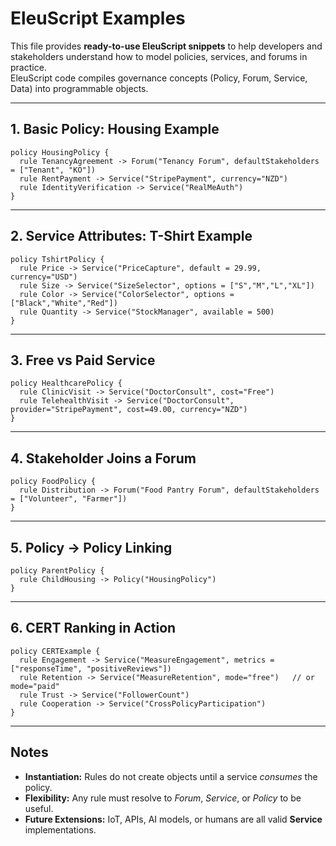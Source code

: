 
# EleuScript Examples

This file provides **ready-to-use EleuScript snippets** to help developers and stakeholders understand how to model policies, services, and forums in practice.  
EleuScript code compiles governance concepts (Policy, Forum, Service, Data) into programmable objects.

---

## 1. Basic Policy: Housing Example

```eleuscript
policy HousingPolicy {
  rule TenancyAgreement -> Forum("Tenancy Forum", defaultStakeholders = ["Tenant", "KO"])
  rule RentPayment -> Service("StripePayment", currency="NZD")
  rule IdentityVerification -> Service("RealMeAuth")
}
```

---

## 2. Service Attributes: T-Shirt Example

```eleuscript
policy TshirtPolicy {
  rule Price -> Service("PriceCapture", default = 29.99, currency="USD")
  rule Size -> Service("SizeSelector", options = ["S","M","L","XL"])
  rule Color -> Service("ColorSelector", options = ["Black","White","Red"])
  rule Quantity -> Service("StockManager", available = 500)
}
```

---

## 3. Free vs Paid Service

```eleuscript
policy HealthcarePolicy {
  rule ClinicVisit -> Service("DoctorConsult", cost="Free")
  rule TelehealthVisit -> Service("DoctorConsult", provider="StripePayment", cost=49.00, currency="NZD")
}
```

---

## 4. Stakeholder Joins a Forum

```eleuscript
policy FoodPolicy {
  rule Distribution -> Forum("Food Pantry Forum", defaultStakeholders = ["Volunteer", "Farmer"])
}
```

---

## 5. Policy → Policy Linking

```eleuscript
policy ParentPolicy {
  rule ChildHousing -> Policy("HousingPolicy")
}
```

---

## 6. CERT Ranking in Action

```eleuscript
policy CERTExample {
  rule Engagement -> Service("MeasureEngagement", metrics = ["responseTime", "positiveReviews"])
  rule Retention -> Service("MeasureRetention", mode="free")   // or mode="paid"
  rule Trust -> Service("FollowerCount")
  rule Cooperation -> Service("CrossPolicyParticipation")
}
```

---

## Notes

- **Instantiation:** Rules do not create objects until a service *consumes* the policy.  
- **Flexibility:** Any rule must resolve to *Forum*, *Service*, or *Policy* to be useful.  
- **Future Extensions:** IoT, APIs, AI models, or humans are all valid **Service** implementations.
